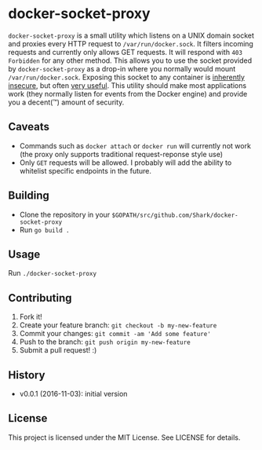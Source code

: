 # docker-socket-proxy

`docker-socket-proxy` is a small utility which listens on a UNIX domain socket and proxies every HTTP request to `/var/run/docker.sock`. It filters incoming requests and currently only allows GET requests. It will respond with `403 Forbidden` for any other method. This allows you to use the socket provided by `docker-socket-proxy` as a drop-in where you normally would mount `/var/run/docker.sock`. Exposing this socket to any container is [inherently insecure](https://www.lvh.io/posts/dont-expose-the-docker-socket-not-even-to-a-container.html), but often [very useful](https://docs.traefik.io/#docker). This utility should make most applications work (they normally listen for events from the Docker engine) and provide you a decent(:tm:) amount of security.

## Caveats

- Commands such as `docker attach` or `docker run` will currently not work (the proxy only supports traditional request-reponse style use)
- Only `GET` requests will be allowed. I probably will add the ability to whitelist specific endpoints in the future.

## Building

- Clone the repository in your `$GOPATH/src/github.com/Shark/docker-socket-proxy`
- Run `go build .`

## Usage

Run `./docker-socket-proxy`

## Contributing
1. Fork it!
2. Create your feature branch: `git checkout -b my-new-feature`
3. Commit your changes: `git commit -am 'Add some feature'`
4. Push to the branch: `git push origin my-new-feature`
5. Submit a pull request! :)

## History

- v0.0.1 (2016-11-03): initial version

## License

This project is licensed under the MIT License. See LICENSE for details.
